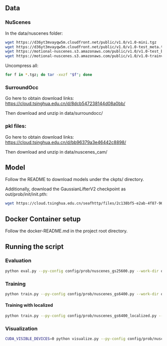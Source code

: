 ## Data

### NuScenes
In the data/nuscenes folder:

```bash
wget https://d36yt3mvayqw5m.cloudfront.net/public/v1.0/v1.0-mini.tgz
wget https://d36yt3mvayqw5m.cloudfront.net/public/v1.0/v1.0-test_meta.tgz
wget https://motional-nuscenes.s3.amazonaws.com/public/v1.0/v1.0-test_blobs.tgz
wget https://motional-nuscenes.s3.amazonaws.com/public/v1.0/v1.0-trainval{01..10}_blobs.tgz
```

Uncompress all: 

```bash
for f in *.tgz; do tar -xvzf "$f"; done
```

### SurroundOcc
Go here to obtain download links: 
https://cloud.tsinghua.edu.cn/d/8dcb547238144d08a0bb/

Then download and unzip in data/surroundocc/

### pkl files:
Go here to obtain download links: 
https://cloud.tsinghua.edu.cn/d/bb96379a3e46442c8898/

Then download and unzip in data/nuscenes_cam/

## Model
Follow the README to download models under the ckpts/ directory.

Additionally, download the GaussianLifterV2 checkpoint as out/prob/init/init.pth:

```bash
wget https://cloud.tsinghua.edu.cn/seafhttp/files/2c138bf5-e2ab-4f87-96fe-6dd567f17f8a/lifter_10.pth -O out/prob/init/init.pth
```

## Docker Container setup
Follow the docker-README.md in the project root directory.

## Running the script

### Evaluation

```bash
python eval.py --py-config config/prob/nuscenes_gs25600.py --work-dir out/prob256/ --resume-from ckpts/Prob256_state_dict.pth     
```

### Training

```bash
python train.py --py-config config/prob/nuscenes_gs6400.py --work-dir out/prob6400/ --use-wandb --wandb-project gaussianformer2 --wandb-name test64
```

#### Training with localized

```bash
python train.py --py-config config/prob/nuscenes_gs6400_localized.py --work-dir out/prob6400_localized/ --use-wandb --wandb-project gaussianformer2 --wandb-name test64_localized
```

### Visualization

```bash
CUDA_VISIBLE_DEVICES=0 python visualize.py --py-config config/prob/nuscenes_gs6400.py --work-dir out/prob6400 --resume-from out/prob6400/latest.pth --vis-occ --num-samples 1 --model-type base

